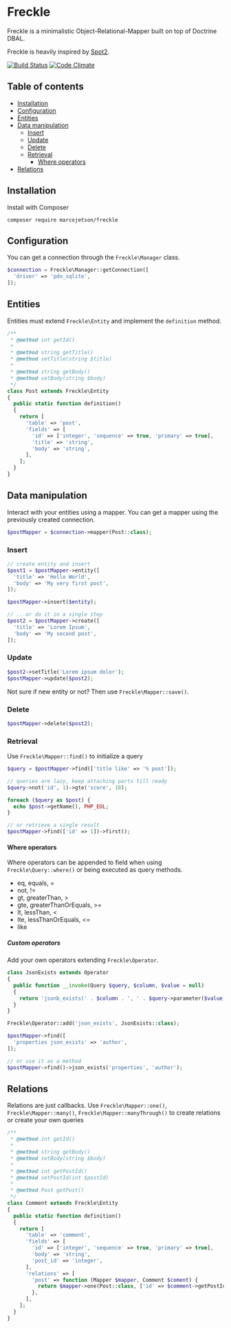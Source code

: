 # Freckle

Freckle is a minimalistic Object-Relational-Mapper built on top of Doctrine DBAL.

Freckle is heavily inspired by [Spot2](https://github.com/vlucas/spot2).

[![Build Status](https://travis-ci.org/marcojetson/freckle.svg?branch=master)](https://travis-ci.org/marcojetson/freckle)
[![Code Climate](https://codeclimate.com/github/marcojetson/freckle/badges/gpa.svg)](https://codeclimate.com/github/marcojetson/freckle)

## Table of contents

- [Installation](#installation)
- [Configuration](#configuration)
- [Entities](#entities)
- [Data manipulation](#data-manipulation)
  - [Insert](#insert)
  - [Update](#update)
  - [Delete](#delete)
  - [Retrieval](#retrieval)
    - [Where operators](#where-operators)
- [Relations](#relations)

## Installation

Install with Composer

```shell
composer require marcojetson/freckle
```

## Configuration

You can get a connection through the `Freckle\Manager` class.

```php
$connection = Freckle\Manager::getConnection([
  'driver' => 'pdo_sqlite',
]);
```

## Entities

Entities must extend ```Freckle\Entity``` and implement the ```definition``` method.

```php
/**
 * @method int getId()
 *
 * @method string getTitle()
 * @method setTitle(string $title)
 *
 * @method string getBody()
 * @method setBody(string $body)
 */
class Post extends Freckle\Entity
{
  public static function definition()
  {
  	return [
      'table' => 'post',
      'fields' => [
        'id' => ['integer', 'sequence' => true, 'primary' => true],
        'title' => 'string',
        'body' => 'string',
      ],
	];
  }
}
```

## Data manipulation

Interact with your entities using a mapper. You can get a mapper using the previously created connection.

```php
$postMapper = $connection->mapper(Post::class);
```

### Insert

```php
// create entity and insert
$post1 = $postMapper->entity([
  'title' => 'Hello World',
  'body' => 'My very first post',
]);

$postMapper->insert($entity);

// ...or do it in a single step
$post2 = $postMapper->create([
  'title' => 'Lorem Ipsum',
  'body' => 'My second post',
]);
```

### Update

```php
$post2->setTitle('Lorem ipsum dolor');
$postMapper->update($post2);
```

Not sure if new entity or not? Then use ```Freckle\Mapper::save()```.

### Delete

```php
$postMapper->delete($post2);
```

### Retrieval

Use ```Freckle\Mapper::find()``` to initialize a query

```php
$query = $postMapper->find(['title like' => '% post']);

// queries are lazy, keep attaching parts till ready
$query->not('id', 1)->gte('score', 10);

foreach ($query as $post) {
  echo $post->getName(), PHP_EOL;
}

// or retrieve a single result
$postMapper->find(['id' => 1])->first();
```

#### Where operators

Where operators can be appended to field when using ```Freckle\Query::where()``` or being executed as query methods.

- eq, equals, =
- not, !=
- gt, greaterThan, >
- gte, greaterThanOrEquals, >=
- lt, lessThan, <
- lte, lessThanOrEquals, <=
- like

##### Custom operators

Add your own operators extending ```Freckle\Operator```.

```php
class JsonExists extends Operator
{
  public function __invoke(Query $query, $column, $value = null)
  {
    return 'jsonb_exists(' . $column . ', ' . $query->parameter($value) . ')';
  }
}

Freckle\Operator::add('json_exists', JsonExists::class);

$postMapper->find([
  'properties json_exists' => 'author',
]);

// or use it as a method
$postMapper->find()->json_exists('properties', 'author');
```

## Relations

Relations are just callbacks. Use ```Freckle\Mapper::one()```, ```Freckle\Mapper::many()```, ```Freckle\Mapper::manyThrough()``` to create relations or create your own queries

```php
/**
 * @method int getId()
 *
 * @method string getBody()
 * @method setBody(string $body)
 *
 * @method int getPostId()
 * @method setPostId(int $postId)
 *
 * @method Post getPost()
 */
class Comment extends Freckle\Entity
{
  public static function definition()
  {
  	return [
      'table' => 'comment',
      'fields' => [
        'id' => ['integer', 'sequence' => true, 'primary' => true],
        'body' => 'string',
        'post_id' => 'integer',
      ],
      'relations' => [
        'post' => function (Mapper $mapper, Comment $coment) {
          return $mapper->one(Post::class, ['id' => $comment->getPostId()]);
        },
      ],
	];
  }
}
```
